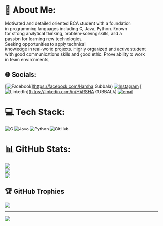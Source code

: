 # 💫 About Me:
Motivated and detailed oriented BCA student with a foundation<br>in programming languages including C, Java, Python. Known <br>for strong analytical thinking, problem-solving skills, and a <br>passion for learning new technologies.<br>                                               Seeking opportunities to apply technical<br>knowledge in real-world projects. Highly organized and active student<br>with good communications skills and good ethic. Prove ability to work<br>in team environments,


## 🌐 Socials:
[![Facebook](https://img.shields.io/badge/Facebook-%231877F2.svg?logo=Facebook&logoColor=white)](https://facebook.com/Harsha Gubbala) [![Instagram](https://img.shields.io/badge/Instagram-%23E4405F.svg?logo=Instagram&logoColor=white)](https://instagram.com/iamharsha_17) [![LinkedIn](https://img.shields.io/badge/LinkedIn-%230077B5.svg?logo=linkedin&logoColor=white)](https://linkedin.com/in/HARSHA GUBBALA) [![email](https://img.shields.io/badge/Email-D14836?logo=gmail&logoColor=white)](mailto:phaneendraharsha@gmail.com) 

# 💻 Tech Stack:
![C](https://img.shields.io/badge/c-%2300599C.svg?style=flat&logo=c&logoColor=white) ![Java](https://img.shields.io/badge/java-%23ED8B00.svg?style=flat&logo=openjdk&logoColor=white) ![Python](https://img.shields.io/badge/python-3670A0?style=flat&logo=python&logoColor=ffdd54) ![GitHub](https://img.shields.io/badge/github-%23121011.svg?style=flat&logo=github&logoColor=white)
# 📊 GitHub Stats:
![](https://github-readme-stats.vercel.app/api?username=Harsha-177&theme=dark&hide_border=false&include_all_commits=false&count_private=false)<br/>
![](https://nirzak-streak-stats.vercel.app/?user=Harsha-177&theme=dark&hide_border=false)<br/>
![](https://github-readme-stats.vercel.app/api/top-langs/?username=Harsha-177&theme=dark&hide_border=false&include_all_commits=false&count_private=false&layout=compact)

## 🏆 GitHub Trophies
![](https://github-profile-trophy.vercel.app/?username=Harsha-177&theme=radical&no-frame=false&no-bg=false&margin-w=4)

---
[![](https://visitcount.itsvg.in/api?id=Harsha-177&icon=0&color=0)](https://visitcount.itsvg.in)

<!-- Proudly created with GPRM ( https://gprm.itsvg.in ) -->

